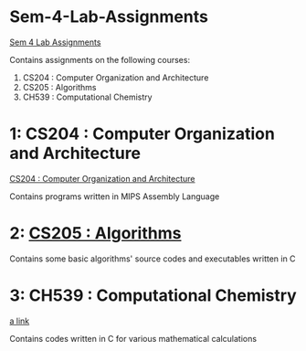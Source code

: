 # Sem-4-Lab-Assignments

[Sem 4 Lab Assignments](https://github.com/Devansh-Maurya/Sem-4-Lab-Assignments)

Contains assignments on the following courses:

1) CS204 : Computer Organization and Architecture 
2) CS205 : Algorithms 
3) CH539 : Computational Chemistry 

# 1: CS204 : Computer Organization and Architecture

[CS204 : Computer Organization and Architecture](https://github.com/Devansh-Maurya/Sem-4-Lab-Assignments/tree/master/CS%20204%20_%20Computer%20Organization%20and%20Architecture)

Contains programs written in MIPS Assembly Language

# 2: [CS205 : Algorithms](https://github.com/Devansh-Maurya/Sem-4-Lab-Assignments/tree/master/CS_205_Algorithms)

Contains some basic algorithms' source codes and executables written in C

# 3: CH539 : Computational Chemistry

[a link](https://github.com/Devansh-Maurya/Sem-4-Lab-Assignments/tree/master/CH%20539%20:%20Computational%20Chemistry)

Contains codes written in C for various mathematical calculations
